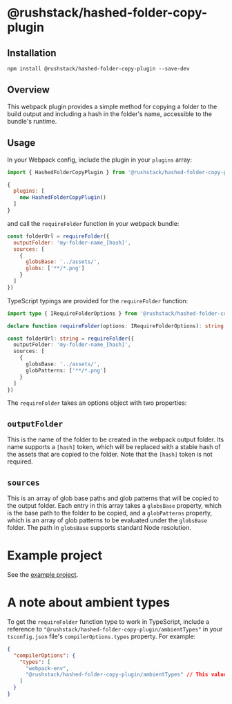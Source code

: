 # @rushstack/hashed-folder-copy-plugin

## Installation

`npm install @rushstack/hashed-folder-copy-plugin --save-dev`

## Overview

This webpack plugin provides a simple method for copying a folder to the build output
and including a hash in the folder's name, accessible to the bundle's runtime.

## Usage

In your Webpack config, include the plugin in your `plugins` array:

```JavaScript
import { HashedFolderCopyPlugin } from '@rushstack/hashed-folder-copy-plugin';

{
  plugins: [
    new HashedFolderCopyPlugin()
  ]
}
```

and call the `requireFolder` function in your webpack bundle:

```JavaScript
const folderUrl = requireFolder({
  outputFolder: 'my-folder-name_[hash]',
  sources: [
    {
      globsBase: '../assets/',
      globs: ['**/*.png']
    }
  ]
})
```

TypeScript typings are provided for the `requireFolder` function:

```TypeScript
import type { IRequireFolderOptions } from '@rushstack/hashed-folder-copy-plugin';

declare function requireFolder(options: IRequireFolderOptions): string;

const folderUrl: string = requireFolder({
  outputFolder: 'my-folder-name_[hash]',
  sources: [
    {
      globsBase: '../assets/',
      globPatterns: ['**/*.png']
    }
  ]
})
```

The `requireFolder` takes an options object with two properties:

## `outputFolder`

This is the name of the folder to be created in the webpack output folder. Its
name supports a `[hash]` token, which will be replaced with a stable hash of the assets
that are copied to the folder. Note that the `[hash]` token is not required.

## `sources`

This is an array of glob base paths and glob patterns that will be copied to the
output folder. Each entry in this array takes a `globsBase` property, which is the
base path to the folder to be copied, and a `globPatterns` property, which is an array of
glob patterns to be evaluated under the `globsBase` folder. The path in `globsBase`
supports standard Node resolution.

# Example project

See the [example project](https://github.com/microsoft/rushstack/blob/master/build-tests/hashed-folder-copy-plugin-test/).

# A note about ambient types

To get the `requireFolder` function type to work in TypeScript, include a reference to
`"@rushstack/hashed-folder-copy-plugin/ambientTypes"` in your `tsconfig.json` file's
`compilerOptions.types` property. For example:

```JSON
{
  "compilerOptions": {
    "types": [
      "webpack-env",
      "@rushstack/hashed-folder-copy-plugin/ambientTypes" // This value, specifically
    ]
  }
}

```
